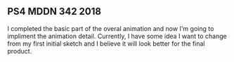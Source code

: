 ## PS4 MDDN 342 2018
I completed the basic part of the overal animation and now I'm going to impliment the animation detail. 
Currently, I have some idea I want to change from my first initial sketch and I believe it will look better for the final product. 